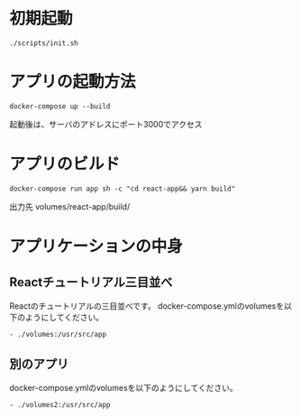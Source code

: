 # 初期起動
```
./scripts/init.sh
```

# アプリの起動方法
```
docker-compose up --build
```
起動後は、サーバのアドレスにポート3000でアクセス


# アプリのビルド
```
docker-compose run app sh -c "cd react-app&& yarn build"
```
出力先 volumes/react-app/build/

# アプリケーションの中身
## Reactチュートリアル三目並べ
Reactのチュートリアルの三目並べです。
docker-compose.ymlのvolumesを以下のようにしてください。
```
- ./volumes:/usr/src/app
```

## 別のアプリ
docker-compose.ymlのvolumesを以下のようにしてください。
```
- ./volumes2:/usr/src/app
```


